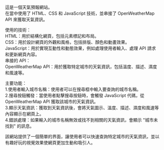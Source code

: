 這是一個天氣預報網站。  
在當中使用了 HTML、CSS 和 JavaScript 技術，並串接了 OpenWeatherMap API 來獲取天氣資訊。

使用的技術：  
HTML：用於結構化網頁，包括元素標記和布局。  
CSS：用於設計網頁的外觀和風格，包括排版、顏色和動畫效果。  
JavaScript：用於實現互動性和動態效果，例如處理使用者輸入、處理 API 請求和更新網頁內容。  
串接的 API：  
OpenWeatherMap API：用於獲取特定城市的天氣資訊，包括溫度、描述、濕度和風速等。  
  
主要功能：  
1.使用者輸入城市名稱：使用者可以在搜尋框中輸入要查詢的城市名稱。  
2.搜尋按鈕觸發：當使用者點擊搜尋按鈕時，會觸發 JavaScript 代碼，從 OpenWeatherMap API 獲取該城市的天氣資訊。  
3.顯示天氣資訊：獲取到天氣資訊後，會將天氣圖示、溫度、描述、濕度和風速等內容顯示在網頁上。  
4.錯誤處理：如果輸入的城市名稱無效或找不到相關的天氣資訊，會顯示 "城市未找到" 的訊息。    

該網站提供了一個簡單的界面，讓使用者可以快速查詢特定城市的天氣資訊，並以有趣好玩的視覺效果使網頁更加生動和吸引人。
